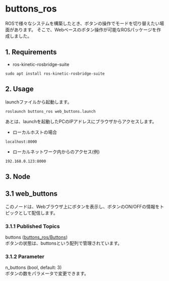 # buttons_ros
ROSで様々なシステムを構築したとき、ボタンの操作でモードを切り替えたい場面があります。
そこで、Webベースのボタン操作が可能なROSパッケージを作成しました。

## 1. Requirements
* ros-kinetic-rosbridge-suite
```
sudo apt install ros-kinetic-rosbridge-suite
```

## 2. Usage
launchファイルから起動します。
```
roslaunch buttons_ros web_buttons.launch
```
あとは、launchを起動したPCのIPアドレスにブラウザからアクセスします。

* ローカルホストの場合
```
localhost:8000
```
* ローカルネットワーク内からのアクセス(例)

```
192.168.0.123:8000
```
## 3. Node

## 3.1 web_buttons
このノードは、Webブラウザ上にボタンを表示し、ボタンのON/OFFの情報をトピックとして配信します。
### 3.1.1 Published Topics
buttons ([buttons_ros/Buttons](https://github.com/AtsushiSaito/buttons_ros/blob/master/msg/Buttons.msg))  
ボタンの状態は、buttonsという配列で管理されています。

### 3.1.2 Parameter
n_buttons (bool, default: 3)  
ボタンの数をパラメータで変更できます。
